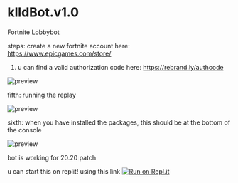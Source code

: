 # klldBot.v1.0
Fortnite Lobbybot


steps:
create a new fortnite account here:
https://www.epicgames.com/store/

1) u can find a valid authorization code here:
https://rebrand.ly/authcode

![preview](https://camo.githubusercontent.com/0aa2a0e00234bfbafa0c4059ac4f33e66df2d4959c2fcfdb1328f53587ca540c/68747470733a2f2f696d6167652e70726e747363722e636f6d2f696d6167652f73654f3963725f4e526c61524b5758646d32534968772e706e67)


fifth: running the replay

![preview](https://cdn.discordapp.com/attachments/799005761891860520/819991510639575110/P3P00ZZXKZoaJuAAAAAElFTkSuQmCC.png)

sixth: when you have installed the packages, this should be at the bottom of the console

![preview](https://cdn.discordapp.com/attachments/799005761891860520/819992422867533864/LM0N4RoYMDBgYOBTBv4Pi3f3QSd1YEsAAAAASUVORK5CYII.png)



bot is working for 20.20 patch

u can start this on replit! using this link
[![Run on Repl.it](https://repl.it/badge/github/klldme/klldBot.v1.0.0)](https://replit.com/github/klldme/klldBot.v1.0.0)



